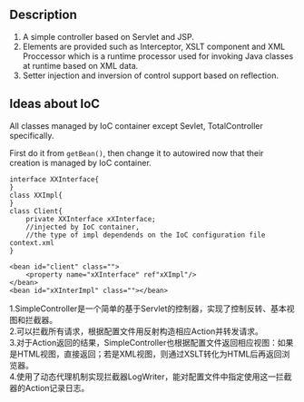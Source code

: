 ## Description

1. A simple controller based on Servlet and JSP.
2. Elements are provided such as Interceptor, XSLT component and XML Proccessor which is a runtime processor used for invoking Java classes at runtime based on XML data.
3. Setter injection and inversion of control support based on reflection.

## Ideas about IoC
All classes managed by IoC container except Sevlet, TotalController specifically.

First do it from `getBean()`, then change it to autowired now that their creation is managed by IoC container.
```
interface XXInterface{
}
class XXImpl{
}
class Client{
    private XXInterface xXInterface;
    //injected by IoC container, 
    //the type of impl dependends on the IoC configuration file context.xml
}

<bean id="client" class="">
    <property name="xXInterface" ref"xXImpl"/>
</bean>
<bean id="xXInterImpl" class=""></bean>
```


1.SimpleController是一个简单的基于Servlet的控制器，实现了控制反转、基本视图和拦截器。  
2.可以拦截所有请求，根据配置文件用反射构造相应Action并转发请求。  
3.对于Action返回的结果，SimpleController也根据配置文件返回相应视图：如果是HTML视图，直接返回；若是XML视图，则通过XSLT转化为HTML后再返回浏览器。  
4.使用了动态代理机制实现拦截器LogWriter，能对配置文件中指定使用这一拦截器的Action记录日志。  

